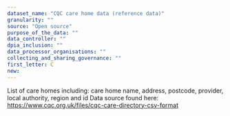 ```yaml
---
dataset_name: "CQC care home data (reference data)"
granularity: ""
source: "Open source"
purpose_of_the_data: ""
data_controller: ""
dpia_inclusion: ""
data_processor_organisations: ""
collecting_and_sharing_governance: ""
first_letter: C
new: 
---
```

List of care homes including: care home name, address, postcode, provider, local authority, region and id Data source found here: https://www.cqc.org.uk/files/cqc-care-directory-csv-format
